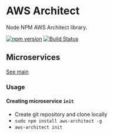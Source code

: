 # AWS Architect
Node NPM AWS Architect library.

[![npm version](https://badge.fury.io/js/aws-architect.svg)](https://badge.fury.io/js/aws-architect)
[![Build Status](https://travis-ci.org/wparad/AWS-Architect.svg?branch=master)](https://travis-ci.org/wparad/AWS-Architect)

## Microservices
[See main](./docs/microservices/index.md)

### Usage

#### Creating microservice `init`

* Create git repository and clone locally
* `sudo npm install aws-architect -g`
* `aws-architect init`
